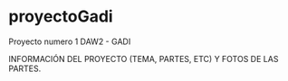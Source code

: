 # proyectoGadi
Proyecto numero 1 DAW2 - GADI

INFORMACIÓN DEL PROYECTO (TEMA, PARTES, ETC) Y FOTOS DE LAS PARTES.
